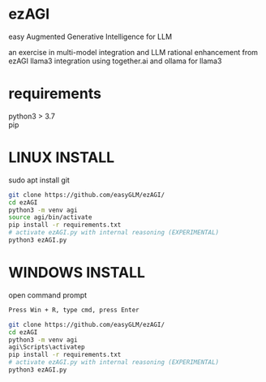 # ezAGI
easy Augmented Generative Intelligence for LLM

an exercise in multi-model integration and LLM rational enhancement from ezAGI
llama3 integration using together.ai and ollama for llama3


# requirements
python3 > 3.7<br />
pip

# LINUX INSTALL

sudo apt install git

```bash
git clone https://github.com/easyGLM/ezAGI/
cd ezAGI
python3 -m venv agi
source agi/bin/activate
pip install -r requirements.txt
# activate ezAGI.py with internal reasoning (EXPERIMENTAL)
python3 ezAGI.py
```

# WINDOWS INSTALL

open command prompt
```bash
Press Win + R, type cmd, press Enter
```
```bash
git clone https://github.com/easyGLM/ezAGI/
cd ezAGI
python3 -m venv agi
agi\Scripts\activatep
pip install -r requirements.txt
# activate ezAGI.py with internal reasoning (EXPERIMENTAL)
python3 ezAGI.py
```



